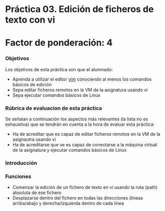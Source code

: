 # Práctica 03. Edición de ficheros de texto con vi

# Factor de ponderación: 4

### Objetivos
Los objetivos de esta práctica son que el alumnado:
* Aprenda a utilizar el editor [vim](https://missing.csail.mit.edu/2020/editors/) 
  conociendo al menos los comandos básicos de edición
* Sepa editar ficheros remotos en la VM de la asignatura usando vi
* Sepa ejecutar comandos básicos de Linux

### Rúbrica de evaluacion de esta práctica
Se señalan a continuación los aspectos más relevantes (la lista no es exhaustiva) que se tendrán en cuenta a la hora de evaluar esta práctica:
* Ha de acreditar que es capaz de editar ficheros remotos en la VM de la asignautra usando vi
* Ha de acreditarse que se es capaz de conectarse a la máquina virtual de la asignatura y ejecutar comandos básicos de Linux 

### Introducción

### Funciones
* Comenzar la edición de un fichero de texto en vi usando la ruta (path) absoluta de ese fichero
* Desplazarse dentro del fichero en todas las direcciones (líneas arriba/abajo y derecha/izquierda dentro de
  cada línea
